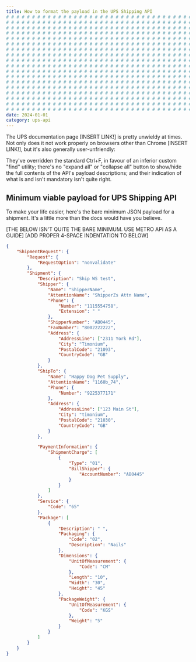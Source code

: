 ```yaml
---
title: How to format the payload in the UPS Shipping API
# # # # # # # # # # # # # # # # # # # # # # # # # # # # # # # # # # # # # # # #
# # # # # # # # # # # # # # # # # # # # # # # # # # # # # # # # # # # # # # # #
# # # # # # # # # # # # # # # # # # # # # # # # # # # # # # # # # # # # # # # #
# # # # # # # # # # # # # # # # # # # # # # # # # # # # # # # # # # # # # # # #
# # # # # # # # # # # # # # # # # # # # # # # # # # # # # # # # # # # # # # # #
# # # # # # # # # # # # # # # # # # # # # # # # # # # # # # # # # # # # # # # #
# # # # # # # # # # # # # # # # # # # # # # # # # # # # # # # # # # # # # # # #
# # # # # # # # # # # # # # # # # # # # # # # # # # # # # # # # # # # # # # # #
# # # # # # # # # # # # # # # # # # # # # # # # # # # # # # # # # # # # # # # #
# # # # # # # # # # # # # # # # # # # # # # # # # # # # # # # # # # # # # # # #
# # # # # # # # # # # # # # # # # # # # # # # # # # # # # # # # # # # # # # # #
# # # # # # # # # # # # # # # # # # # # # # # # # # # # # # # # # # # # # # # #
# # # # # # # # # # # # # # # # # # # # # # # # # # # # # # # # # # # # # # # #
# # # # # # # # # # # # # # # # # # # # # # # # # # # # # # # # # # # # # # # #
# # # # # # # # # # # # # # # # # # # # # # # # # # # # # # # # # # # # # # # #
# # # # # # # # # # # # # # # # # # # # # # # # # # # # # # # # # # # # # # # #
# # # # # # # # # # # # # # # # # # # # # # # # # # # # # # # # # # # # # # # #
# # # # # # # # # # # # # # # # # # # # # # # # # # # # # # # # # # # # # # # #
date: 2024-01-01
category: ups-api
---
```


The UPS documentation page [INSERT LINK!] is pretty unwieldy at times. Not only does it not work properly on browsers other than Chrome [INSERT LINK!], but it's also generally user-unfriendly:

They've overridden the standard Ctrl+F, in favour of an inferior custom "find" utility; there's no "expand all" or "collapse all" button to show/hide the full contents of the API's payload descriptions; and their indication of what is and isn't mandatory isn't quite right.

## Minimum viable payload for UPS Shipping API

To make your life easier, here's the bare minimum JSON payload for a shipment. It's a little more than the docs would have you believe.

[THE BELOW ISN'T QUITE THE BARE MINIMUM. USE METRO API AS A GUIDE]
[ADD PROPER 4-SPACE INDENTATION TO BELOW]

```json
{
    "ShipmentRequest": {
        "Request": {
            "RequestOption": "nonvalidate"
        },
        "Shipment": {
            "Description": "Ship WS test",
            "Shipper": {
                "Name": "ShipperName",
                "AttentionName": "ShipperZs Attn Name",
                "Phone": {
                    "Number": "1115554758",
                    "Extension": " "
                },
                "ShipperNumber": "AB0445",
                "FaxNumber": "8002222222",
                "Address": {
                    "AddressLine": ["2311 York Rd"],
                    "City": "Timonium",
                    "PostalCode": "21093",
                    "CountryCode": "GB"
                }
            },
            "ShipTo": {
                "Name": "Happy Dog Pet Supply",
                "AttentionName": "1160b_74",
                "Phone": {
                    "Number": "9225377171"
                },
                "Address": {
                    "AddressLine": ["123 Main St"],
                    "City": "timonium",
                    "PostalCode": "21030",
                    "CountryCode": "GB"
                }
            },

            "PaymentInformation": {
                "ShipmentCharge": [
                    {
                        "Type": "01",
                        "BillShipper": {
                            "AccountNumber": "AB0445"
                        }
                    }
                ]
            },
            "Service": {
                "Code": "65"
            },
            "Package": [
                {
                    "Description": " ",
                    "Packaging": {
                        "Code": "02",
                        "Description": "Nails"
                    },
                    "Dimensions": {
                        "UnitOfMeasurement": {
                            "Code": "CM"
                        },
                        "Length": "10",
                        "Width": "30",
                        "Height": "45"
                    },
                    "PackageWeight": {
                        "UnitOfMeasurement": {
                            "Code": "KGS"
                        },
                        "Weight": "5"
                    }
                }
            ]
        }
    }
}
```
